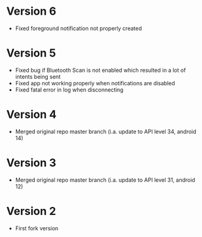 # Version 6
- Fixed foreground notification not properly created

# Version 5
- Fixed bug if Bluetooth Scan is not enabled which resulted in a lot of intents being sent
- Fixed app not working properly when notifications are disabled
- Fixed fatal error in log when disconnecting

# Version 4
- Merged original repo master branch (i.a. update to API level 34, android 14)

# Version 3
- Merged original repo master branch (i.a. update to API level 31, android 12)

# Version 2
- First fork version